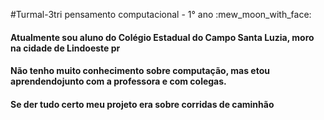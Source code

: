 #Turmal-3tri
pensamento computacional - 1° ano :mew_moon_with_face:
#### Atualmente sou aluno do Colégio Estadual do Campo Santa Luzia, moro na cidade de Lindoeste pr
#### Não tenho muito conhecimento sobre computação, mas etou aprendendojunto com a professora e com colegas.
#### Se der tudo certo meu projeto era sobre corridas de caminhão
